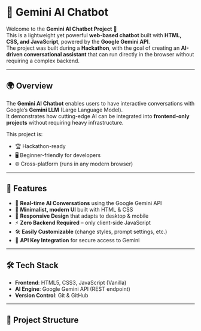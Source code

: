 # 🤖 Gemini AI Chatbot

Welcome to the **Gemini AI Chatbot Project** 🎉  
This is a lightweight yet powerful **web-based chatbot** built with **HTML, CSS, and JavaScript**, powered by the **Google Gemini API**.  
The project was built during a **Hackathon**, with the goal of creating an **AI-driven conversational assistant** that can run directly in the browser without requiring a complex backend.

---

## 🌍 Overview
The **Gemini AI Chatbot** enables users to have interactive conversations with Google’s **Gemini LLM** (Large Language Model).  
It demonstrates how cutting-edge AI can be integrated into **frontend-only projects** without requiring heavy infrastructure.  

This project is:  
- 🏆 Hackathon-ready  
- 🖥 Beginner-friendly for developers  
- 🌐 Cross-platform (runs in any modern browser)  

---

## 🚀 Features
- 💬 **Real-time AI Conversations** using the Google Gemini API  
- 🎨 **Minimalist, modern UI** built with HTML & CSS  
- 📱 **Responsive Design** that adapts to desktop & mobile  
- ⚡ **Zero Backend Required** – only client-side JavaScript  
- 🛠 **Easily Customizable** (change styles, prompt settings, etc.)  
- 🔐 **API Key Integration** for secure access to Gemini  

---

## 🛠 Tech Stack
- **Frontend**: HTML5, CSS3, JavaScript (Vanilla)  
- **AI Engine**: Google Gemini API (REST endpoint)  
- **Version Control**: Git & GitHub  

---

## 📂 Project Structure
